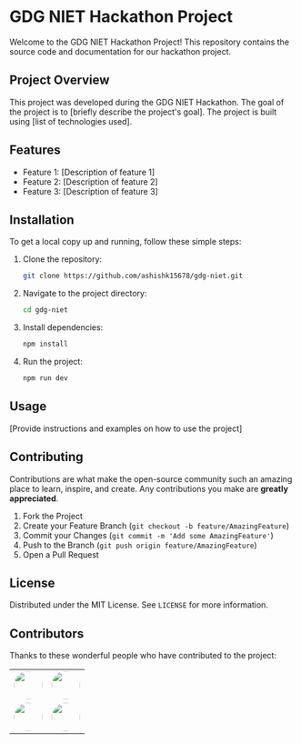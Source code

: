 # GDG NIET Hackathon Project

Welcome to the GDG NIET Hackathon Project! This repository contains the source code and documentation for our hackathon project.

## Project Overview

This project was developed during the GDG NIET Hackathon. The goal of the project is to [briefly describe the project's goal]. The project is built using [list of technologies used].

## Features

- Feature 1: [Description of feature 1]
- Feature 2: [Description of feature 2]
- Feature 3: [Description of feature 3]

## Installation

To get a local copy up and running, follow these simple steps:

1. Clone the repository:
   ```sh
   git clone https://github.com/ashishk15678/gdg-niet.git
   ```
2. Navigate to the project directory:
   ```sh
   cd gdg-niet
   ```
3. Install dependencies:
   ```sh
   npm install
   ```
4. Run the project:
   ```sh
   npm run dev
   ```

## Usage

[Provide instructions and examples on how to use the project]

## Contributing

Contributions are what make the open-source community such an amazing place to learn, inspire, and create. Any contributions you make are **greatly appreciated**.

1. Fork the Project
2. Create your Feature Branch (`git checkout -b feature/AmazingFeature`)
3. Commit your Changes (`git commit -m 'Add some AmazingFeature'`)
4. Push to the Branch (`git push origin feature/AmazingFeature`)
5. Open a Pull Request

## License

Distributed under the MIT License. See `LICENSE` for more information.

## Contributors

Thanks to these wonderful people who have contributed to the project:

<!-- ALL-CONTRIBUTORS-BADGE:START - Do not remove or modify this section -->
<!-- prettier-ignore-start -->
<!-- markdownlint-disable -->
<table>
    <tr>
        <td><a href="https://github.com/ashishk15678"><img src="https://avatars.githubusercontent.com/ashishk15678" width="50" height="50" style="border-radius: 50%;"></a></td> 
        <td><a href="https://github.com/DwizSharma"><img src="https://avatars.githubusercontent.com/DwizSharma" width="50" height="50" style="border-radius: 50%;"></a></td> 
    </tr>
        <tr>
        <td><a href="https://github.com/HelloDear14"><img src="https://avatars.githubusercontent.com/HelloDear14" width="50" height="50" style="border-radius: 50%;"></a></td> 
        <td><a href="https://github.com/Pragati-30"><img src="https://avatars.githubusercontent.com/Pragati-30" width="50" height="50" style="border-radius: 50%;"></a></td> 
    </tr>
</table>
